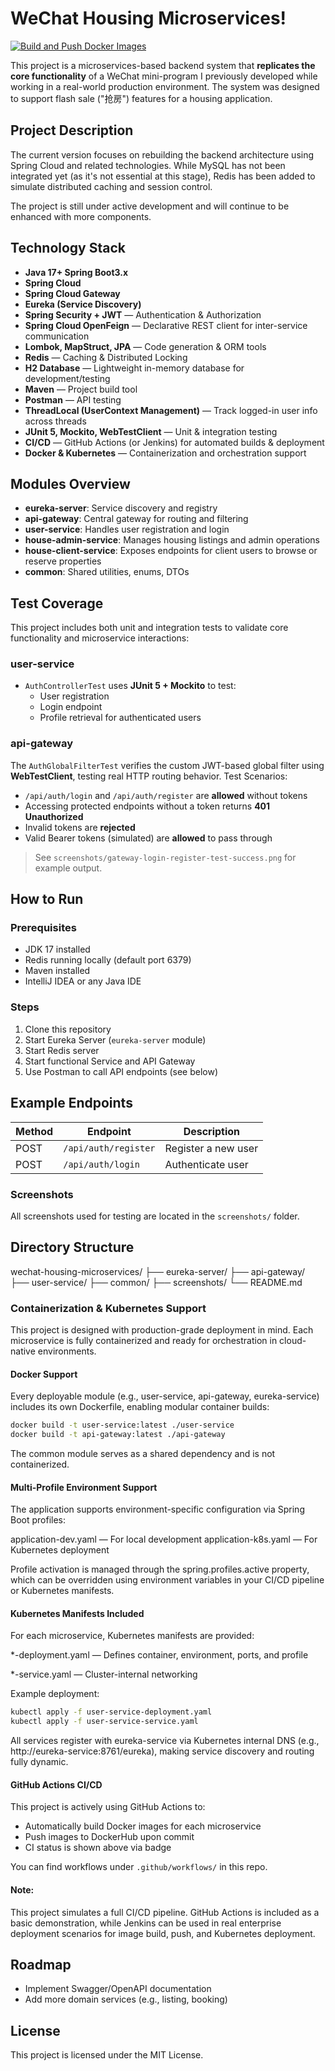 # WeChat Housing Microservices!
[![Build and Push Docker Images](https://github.com/wltang-dev/main-java-housing-microservices/actions/workflows/build.yml/badge.svg)](https://github.com/wltang-dev/main-java-housing-microservices/actions/workflows/build.yml)

This project is a microservices-based backend system that **replicates the core functionality** of a WeChat mini-program I previously developed while working in a real-world production environment. The system was designed to support flash sale ("抢房") features for a housing application.

## Project Description

The current version focuses on rebuilding the backend architecture using Spring Cloud and related technologies. While MySQL has not been integrated yet (as it's not essential at this stage), Redis has been added to simulate distributed caching and session control.

The project is still under active development and will continue to be enhanced with more components.


##  Technology Stack

- **Java 17+ Spring Boot3.x**
- **Spring Cloud**
- **Spring Cloud Gateway**
- **Eureka (Service Discovery)**
- **Spring Security + JWT** — Authentication & Authorization
- **Spring Cloud OpenFeign** — Declarative REST client for inter-service communication
- **Lombok, MapStruct, JPA** — Code generation & ORM tools
- **Redis** — Caching & Distributed Locking
- **H2 Database** — Lightweight in-memory database for development/testing
- **Maven** — Project build tool
- **Postman** — API testing
- **ThreadLocal (UserContext Management)** — Track logged-in user info across threads
- **JUnit 5, Mockito, WebTestClient** — Unit & integration testing
- **CI/CD** — GitHub Actions (or Jenkins) for automated builds & deployment
- **Docker & Kubernetes** — Containerization and orchestration support




## Modules Overview

- **eureka-server**: Service discovery and registry
- **api-gateway**: Central gateway for routing and filtering
- **user-service**: Handles user registration and login
- **house-admin-service**: Manages housing listings and admin operations
- **house-client-service**: Exposes endpoints for client users to browse or reserve properties
- **common**: Shared utilities, enums, DTOs

##  Test Coverage

This project includes both unit and integration tests to validate core functionality and microservice interactions:

###  user-service
- `AuthControllerTest` uses **JUnit 5 + Mockito** to test:
    - User registration
    - Login endpoint
    - Profile retrieval for authenticated users

###  api-gateway

The `AuthGlobalFilterTest` verifies the custom JWT-based global filter using **WebTestClient**, testing real HTTP routing behavior.
Test Scenarios:
- `/api/auth/login` and `/api/auth/register` are **allowed** without tokens
- Accessing protected endpoints without a token returns **401 Unauthorized**
- Invalid tokens are **rejected**
- Valid Bearer tokens (simulated) are **allowed** to pass through
> See `screenshots/gateway-login-register-test-success.png` for example output.


## How to Run

### Prerequisites

- JDK 17 installed
- Redis running locally (default port 6379)
- Maven installed
- IntelliJ IDEA or any Java IDE

### Steps

1. Clone this repository
2. Start Eureka Server (`eureka-server` module)
3. Start Redis server
4. Start functional Service and API Gateway
5. Use Postman to call API endpoints (see below)

## Example Endpoints

| Method | Endpoint             | Description         |
|--------|----------------------|---------------------|
| POST   | `/api/auth/register` | Register a new user |
| POST   | `/api/auth/login`    | Authenticate user   |

### Screenshots

All screenshots used for testing are located in the `screenshots/` folder.

## Directory Structure
wechat-housing-microservices/
├── eureka-server/
├── api-gateway/
├── user-service/
├── common/
├── screenshots/
└── README.md

### Containerization & Kubernetes Support
This project is designed with production-grade deployment in mind. Each microservice is fully containerized and ready for orchestration in cloud-native environments.

#### Docker Support
Every deployable module (e.g., user-service, api-gateway, eureka-service) includes its own Dockerfile, enabling modular container builds:
```bash
docker build -t user-service:latest ./user-service
docker build -t api-gateway:latest ./api-gateway
```
The common module serves as a shared dependency and is not containerized.

#### Multi-Profile Environment Support
The application supports environment-specific configuration via Spring Boot profiles:

application-dev.yaml — For local development
application-k8s.yaml — For Kubernetes deployment

Profile activation is managed through the spring.profiles.active property, which can be overridden using environment variables in your CI/CD pipeline or Kubernetes manifests.

#### Kubernetes Manifests Included
For each microservice, Kubernetes manifests are provided:

*-deployment.yaml — Defines container, environment, ports, and profile

*-service.yaml — Cluster-internal networking

Example deployment:

```bash
kubectl apply -f user-service-deployment.yaml
kubectl apply -f user-service-service.yaml
```
All services register with eureka-service via Kubernetes internal DNS (e.g., http://eureka-service:8761/eureka), making service discovery and routing fully dynamic.

####  GitHub Actions CI/CD
This project is actively using GitHub Actions to:

- Automatically build Docker images for each microservice
- Push images to DockerHub upon commit
- CI status is shown above via badge

You can find workflows under `.github/workflows/` in this repo.


#### Note:
This project simulates a full CI/CD pipeline. GitHub Actions is included as a basic demonstration, while Jenkins can be used in real enterprise deployment scenarios for image build, push, and Kubernetes deployment.


## Roadmap

- Implement Swagger/OpenAPI documentation
- Add more domain services (e.g., listing, booking)

## License

This project is licensed under the MIT License.

